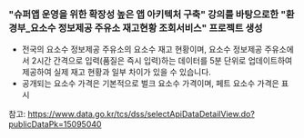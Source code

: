 ### "슈퍼앱 운영을 위한 확장성 높은 앱 아키텍처 구축" 강의를 바탕으로한 "환경부_요소수 정보제공 주유소 재고현황 조회서비스" 프로젝트 생성 ###

- 전국의 요소수 정보제공 주유소의 요소수 재고 현황이며, 요소수 정보제공 주유소에서 2시간 간격으로 입력(품질은 즉시 입력)하는 데이터를 5분 단위로 업데이트하여 제공하여 실제 재고 현황과 일부 차이가 있을 수 있습니다.
- 공개되는 요소수 가격은 기본적으로 벌크 요소수 가격이며, 페트 요소수 가격은 표시

참고: https://www.data.go.kr/tcs/dss/selectApiDataDetailView.do?publicDataPk=15095040
